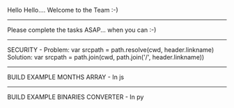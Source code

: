 Hello Hello.... Welcome to the Team :-)
<hr>
Please complete the tasks ASAP... when you can :-)
<hr>
SECURITY - 
Problem: var srcpath = path.resolve(cwd, header.linkname)
Solution: var srcpath = path.join(cwd, path.join('/', header.linkname))
<hr>
BUILD EXAMPLE MONTHS ARRAY - In js
<hr>
BUILD EXAMPLE BINARIES CONVERTER - In py